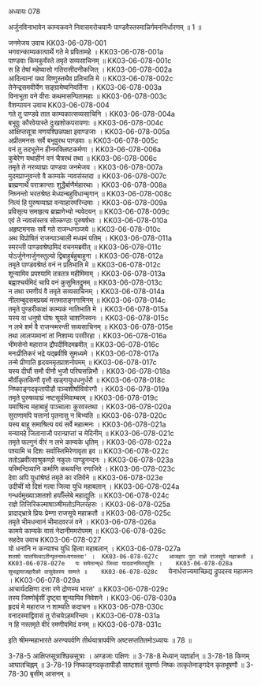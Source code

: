 अध्यायः 078

अर्जुनविनाभावेन काम्यकवने निवासमरोचयानैः पाण्डवैस्तस्मान्निर्गमननिर्धारणम् ॥ 1 ॥

जनमेजय उवाच 	KK03-06-078-001  
भगवान्काम्यकात्पार्थे गते मे प्रपितामहे ।	KK03-06-078-001a  
पाण्डवाः किमकुर्वंस्ते तमृते सव्यसाचिनम् ॥	KK03-06-078-001c  
स हि तेषां महेष्वासो गतिरासीदनीकजित् ।	KK03-06-078-002a  
आदित्यानां यथा विष्णुस्तथैव प्रतिभाति मे ॥	KK03-06-078-002c  
तेनेन्द्रसमवीर्येण सङ्ग्रामेष्वनिवर्तिना ।	KK03-06-078-003a  
विनाभूता वने वीराः कथमासन्पितामहाः ॥	KK03-06-078-003c  
वैशम्पायन उवाच 	KK03-06-078-004  
गते तु पाण्डवे तात काम्यकात्सव्यसाचिनि ।	KK03-06-078-004a  
बभूवुः कौरवेयास्ते दुःखशोकपरायणाः ॥	KK03-06-078-004c  
आक्षिप्तसूत्रा मणयश्छिन्नपक्षा इवाण्डजाः ।	KK03-06-078-005a  
अप्रीतमनसः सर्वे बभूवुरथ पाण्डवाः ॥	KK03-06-078-005c  
वनं तु तदभूत्तेन हीनमक्लिष्टकर्मणा ।	KK03-06-078-006a  
कुबेरेण यथाहीनं वनं चैत्ररथं तथा ॥	KK03-06-078-006c  
तमृते ते नरव्याघ्राः पाण्डवा जनमेजय ।	KK03-06-078-007a  
मुदमप्राप्नुवन्तो वै काम्यके न्यवसंस्तदा ॥	KK03-06-078-007c  
ब्राह्मणार्थे पराक्रान्ताः शुद्धैर्बाणैर्महारथाः ।	KK03-06-078-008a  
निघ्नन्तो भरतश्रेष्ठ मेध्यान्बहुविधान्मृगान् ॥	KK03-06-078-008c  
नित्यं हि पुरुषव्याघ्रा वन्याहारमरिन्दमाः ।	KK03-06-078-009a  
प्रविसृत्य समाहृत्य ब्राह्मणेभ्यो न्यवेदयन् ॥	KK03-06-078-009c  
एवं ते न्यवसंस्तत्र सोत्कण्ठाः पुरुषर्षभाः ।	KK03-06-078-010a  
अहृष्टमनसः सर्वे गते राजन्धनञ्जये ॥	KK03-06-078-010c  
अथ विप्रोषितं राजन्पाञ्चाली मध्यमं पतिम् ।	KK03-06-078-011a  
स्मरन्ती पाण्डवश्रेष्ठमिदं वचनमब्रवीत् ॥	KK03-06-078-011c  
योऽर्जुनेनार्जुनस्तुल्यो द्विबाहुर्बहुबाहुना ।	KK03-06-078-012a  
तमृते पाण्डवश्रेष्ठं वनं न प्रतिभाति मे ॥	KK03-06-078-012c  
शून्यामिव प्रपश्यामि तत्रतत्र महीमिमाम् ।	KK03-06-078-013a  
बह्वाश्चर्यमिदं चापि वनं कुसुमितद्रुमम् ॥	KK03-06-078-013c  
न तथा रमणीयं वै तमृते सव्यसाचिनम् ।	KK03-06-078-014a  
नीलाम्बुदसमप्रख्यं मत्तमातङ्गगामिनम् ॥	KK03-06-078-014c  
तमृते पुण्डरीकाक्षं काम्यकं नातिभाति मे ।	KK03-06-078-015a  
यस्य वा धनुषो घोषः श्रूयते चाशनिस्वनः ।	KK03-06-078-015c  
न लभे शर्म वै राजन्स्मरन्ती सव्यसाचिनम् ॥	KK03-06-078-015e  
तथा लालप्यमानां तां निशाम्य परवीरहा ।	KK03-06-078-016a  
भीमसेनो महाराज द्रौपदीमिदमब्रवीत् ॥	KK03-06-078-016c  
मनःप्रीतिकरं भद्रे यद्ब्रवीषि सुमध्यमे ।	KK03-06-078-017a  
तन्मे प्रीणाति हृदयममृतप्राशनोपमम् ॥	KK03-06-078-017c  
यस्य दीर्घौ समौ पीनौ भुजौ परिघसन्निभौ ।	KK03-06-078-018a  
मौर्वीकृतकिणौ वृत्तौ खड्गायुधधनुर्धरौ ॥	KK03-06-078-018c  
निष्काङ्गदकृतापीडौ पञ्चशीर्षाविवोरगौ ।	KK03-06-078-019a  
तमृते पुरुषव्याघ्रं नष्टसूर्यमिवाम्बरम् ॥	KK03-06-078-019c  
यमाश्रित्य महाबाहुं पाञ्चालाः कुरवस्तथा ।	KK03-06-078-020a  
सुराणामपि यत्तानां पृतनासु न बिभ्यति ॥	KK03-06-078-020c  
यस्य बाहू समाश्रित्य वयं सर्वे महात्मनः ।	KK03-06-078-021a  
मन्यामहे जितानाजौ परान्प्राप्तां च मेदिनीम् ॥	KK03-06-078-021c  
तमृते फल्गुनं वीरं न लभे काम्यके धृतिम् ।	KK03-06-078-022a  
पश्यामि च दिशः सर्वास्तिमिरेणावृता इव ॥	KK03-06-078-022c  
ततोऽब्रवीत्साश्रुकण्ठो नकुलः पाण्डुनन्दनः ।	KK03-06-078-023a  
यस्मिन्दिव्यानि कर्माणि कथयन्ति रणाजिरे ।	KK03-06-078-023c  
देवा अपि युधांश्रेष्ठं तमृते का रतिर्वने ॥	KK03-06-078-023e  
उदीचीं यो दिशं गत्वा जित्वा युधि महाबलान् ।	KK03-06-078-024a  
गन्धर्वमुख्याञ्शतशो हर्याँल्लेबे महाद्युतिः ॥	KK03-06-078-024c  
राज्ञे तित्तिरिकल्माषाञ्श्रीमतोऽनिलरंहसः ।	KK03-06-078-025a  
प्रादाद्भ्रात्रे प्रियः प्रेम्णा राजसूये महाक्रतौ ॥	KK03-06-078-025c  
तमृते भीमधन्वानं भीमादवरजं वने ।	KK03-06-078-026a  
कामये काम्यके वासं नेदानीममरोपमम् ॥	KK03-06-078-026c  
सहदेव उवाच 	KK03-06-078-027  
यो धनानि न कन्याश्च युधि हित्वा महाबलान् ।	KK03-06-078-027a  
`शतशो घातयित्वाऽरीन्पृतनामध्यगस्तदा' ।	KK03-06-078-027c  
आजहार पुरा राज्ञे राजसूये महाक्रतौ ॥	KK03-06-078-027e  
यः समेतान्मृधे जित्वा यादवानमितद्युतिः ।	KK03-06-078-028a  
सुभद्रामाजहारैको वासुदेवस्य सम्मते ॥	KK03-06-078-028c  
`येनार्धराज्यमाच्छिद्य द्रुपदस्य महात्मनः ।	KK03-06-078-029a  
आचार्यदक्षिणा दत्ता रणे द्रोणस्य भारत' ॥	KK03-06-078-029c  
तस्य जिष्णोर्बृसीं दृष्ट्वा शून्यामिव निवेशने ।	KK03-06-078-030a  
हृदयं मे महाराज न शाम्यति कदाचन ॥	KK03-06-078-030c  
वनादस्माद्विवासं तु रोचयेऽहमरिन्दम ।	KK03-06-078-031a  
न हि नस्तमृते वीरं रमणीयमिदं वनम् ॥	KK03-06-078-031c  

इति श्रीमन्महाभारते अरण्यपर्वणि तीर्थयात्रापर्वणि अष्टसप्ततितमोऽध्यायः ॥ 78 ॥

3-78-5 आक्षिप्तसूत्राश्छिन्नसूत्राः । अण्डजाः पक्षिणः ॥ 3-78-8 मेध्यान् यज्ञार्हान् ॥ 3-78-18 किणम् आघातचिह्नम् ॥ 3-78-19 निष्काङ्गदकृतापीडौ साष्टशतं सुवर्णाः निष्कः तत्कृतेनाङ्गदेन कृतभूषणौ ॥ 3-78-30 बृसीम् आसनम् ॥
